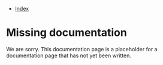 
* [Index](0000-Index.md)


Missing documentation
=========================================

We are sorry. This documentation page is a placeholder for a documentation page that has not yet been written. 






